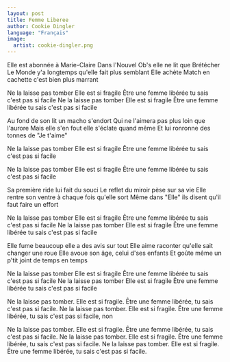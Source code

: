 ```yaml
---
layout: post
title: Femme Liberee
author: Cookie Dingler
language: "Français"
image:
  artist: cookie-dingler.png
---
```

Elle est abonnée à Marie-Claire
Dans l'Nouvel Ob's elle ne lit que Brétécher
Le Monde y'a longtemps qu'elle fait plus semblant
Elle achète Match en cachette c'est bien plus marrant

Ne la laisse pas tomber
Elle est si fragile
Être une femme libérée tu sais c'est pas si facile
Ne la laisse pas tomber
Elle est si fragile
Être une femme libérée tu sais c'est pas si facile

Au fond de son lit un macho s'endort
Qui ne l'aimera pas plus loin que l'aurore
Mais elle s'en fout elle s'éclate quand même
Et lui ronronne des tonnes de "Je t'aime"

Ne la laisse pas tomber
Elle est si fragile
Être une femme libérée tu sais c'est pas si facile


Ne la laisse pas tomber
Elle est si fragile
Être une femme libérée tu sais c'est pas si facile

Sa première ride lui fait du souci
Le reflet du miroir pèse sur sa vie
Elle rentre son ventre à chaque fois qu'elle sort
Même dans "Elle" ils disent qu'il faut faire un effort

Ne la laisse pas tomber
Elle est si fragile
Être une femme libérée tu sais c'est pas si facile
Ne la laisse pas tomber
Elle est si fragile
Être une femme libérée tu sais c'est pas si facile

Elle fume beaucoup elle a des avis sur tout
Elle aime raconter qu'elle sait changer une roue
Elle avoue son âge, celui d'ses enfants
Et goûte même un p'tit joint de temps en temps

Ne la laisse pas tomber
Elle est si fragile
Être une femme libérée tu sais c'est pas si facile
Ne la laisse pas tomber
Elle est si fragile
Être une femme libérée tu sais c'est pas si facile

Ne la laisse pas tomber.
Elle est si fragile.
Être une femme libérée, tu sais c'est pas si facile.
Ne la laisse pas tomber.
Elle est si fragile.
Être une femme libérée, tu sais c'est pas si facile, non

Ne la laisse pas tomber.
Elle est si fragile.
Être une femme libérée, tu sais c'est pas si facile.
Ne la laisse pas tomber.
Elle est si fragile.
Être une femme libérée, tu sais c'est pas si facile.
Ne la laisse pas tomber.
Elle est si fragile.
Être une femme libérée, tu sais c'est pas si facile.
